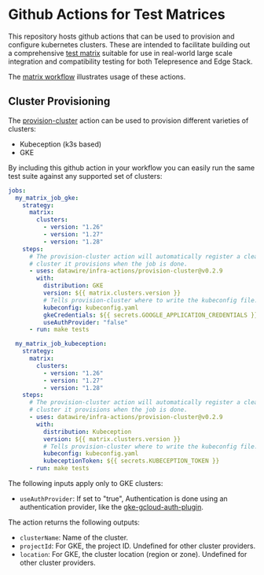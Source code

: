 # Github Actions for Test Matrices

This repository hosts github actions that can be used to provision and configure kubernetes clusters. These are intended to facilitate building out a comprehensive [test matrix](../.github/workflows/matrix.yaml) suitable for use in real-world large scale integration and compatibility testing for both Telepresence and Edge Stack.

The [matrix workflow](../.github/workflows/matrix.yaml) illustrates usage of these actions.

## Cluster Provisioning

The [provision-cluster](../provision-cluster/README.md) action can be used to provision different varieties of clusters:

- Kubeception (k3s based)
- GKE

By including this github action in your workflow you can easily run the same test suite against any supported set of clusters:

```yaml
jobs:
  my_matrix_job_gke:
    strategy:
      matrix:
        clusters:
          - version: "1.26"
          - version: "1.27"
          - version: "1.28"
    steps:
      # The provision-cluster action will automatically register a cleanup hook to remove the
      # cluster it provisions when the job is done.
      - uses: datawire/infra-actions/provision-cluster@v0.2.9
        with:
          distribution: GKE
          version: ${{ matrix.clusters.version }}
          # Tells provision-cluster where to write the kubeconfig file.
          kubeconfig: kubeconfig.yaml
          gkeCredentials: ${{ secrets.GOOGLE_APPLICATION_CREDENTIALS }}
          useAuthProvider: "false"
      - run: make tests

  my_matrix_job_kubeception:
    strategy:
      matrix:
        clusters:
          - version: "1.26"
          - version: "1.27"
          - version: "1.28"
    steps:
      # The provision-cluster action will automatically register a cleanup hook to remove the
      # cluster it provisions when the job is done.
      - uses: datawire/infra-actions/provision-cluster@v0.2.9
        with:
          distribution: Kubeception
          version: ${{ matrix.clusters.version }}
          # Tells provision-cluster where to write the kubeconfig file.
          kubeconfig: kubeconfig.yaml
          kubeceptionToken: ${{ secrets.KUBECEPTION_TOKEN }}
      - run: make tests
```

The following inputs apply only to GKE clusters:

- `useAuthProvider`: If set to "true", Authentication is done using an authentication provider, like the [gke-gcloud-auth-plugin](https://cloud.google.com/blog/products/containers-kubernetes/kubectl-auth-changes-in-gke).

The action returns the following outputs:

- `clusterName`: Name of the cluster.
- `projectId`: For GKE, the project ID. Undefined for other cluster providers.
- `location`: For GKE, the cluster location (region or zone). Undefined for other cluster providers.
